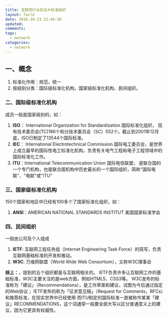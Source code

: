 ```yaml
---
title: 互联网行业的五大标准组织  
layout: fasle
date: 2016-10-23 22:44:36
updated:
comments:
tags: 
  - network
categories:
  - network
---
```

## 一、概念
1. 标准化作用：规范，统一
2. 按级别分类：国际级标准化机构，国家级标准化机构、民间组织。

### 二、国际级标准化机构
成员一般是国家级别的，如：
1. **ISO**： International Organization for Standardization 国际标准化组织， 现有技术委员会(TC)186个和分技术委员会（SC）552个。截止到2001年12月底，ISO已制定了13544个国际标准。
2. **IEC**： International Electrotechnical Commission 国际电工委员会，是世界上成立最早的国际性电工标准化机构，负责有关电气工程和电子工程领域中的国际标准化工作。
3. **ITU**：International Telecommunication Union 国际电信联盟， 是联合国的一个专门机构，也是联合国机构中历史最长的一个国际组织，简称"国际电联"、"电联"或"ITU"

### 三、国家级标准化机构
150个国家和地区中已经有100多个了国家标准化组织，如：
1. **ANSI**：AMERICAN NATIONAL STANDARDS INSTITUT 美国国家标准学会

### 四、民间组织
一般由公司及个人组成
1. **IETF**: 互联网工程任务组（Internet Engineering Task Force）的简写，负责互联网基础标准的开发和推动。
2. **W3C**: 万维网联盟（World Wide Web Consortium），又称W3C理事会

**综上：**，提到的五个组织都是与互联网相关的。
IETF负责许多让互联网工作的基础标准，W3C主要关注的是web方面，例如HTML5、CSS3等。
W3C发布的标准称为「建议」（Recommendations），是工作草案和建议，试图为今后通过指定的Web协议；
IETF发布的称为「征求意见稿」（Request for Comments，RFCs）和推荐标准，在现实世界中已经使用
而ITU制定的国际标准一直被称作某某「建议」RECOMMENDATIONS，这个词通常一般要全部大写以区分普通意义上的建议，因为它更具有权威性。




